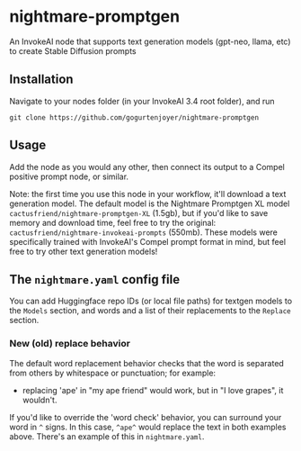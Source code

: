 # nightmare-promptgen
An InvokeAI node that supports text generation models (gpt-neo, llama, etc) to create Stable Diffusion prompts

## Installation
Navigate to your nodes folder (in your InvokeAI 3.4 root folder), and run
```
git clone https://github.com/gogurtenjoyer/nightmare-promptgen
```
## Usage
Add the node as you would any other, then connect its output to a Compel positive prompt node, or similar.

Note: the first time you use this node in your workflow, it'll download a text generation model.
The default model is the Nightmare Promptgen XL model `cactusfriend/nightmare-promptgen-XL` (1.5gb), but if you'd like to save memory and download time, feel free to try the original: `cactusfriend/nightmare-invokeai-prompts` (550mb). These models were specifically trained with InvokeAI's Compel prompt format in mind, but feel free to try other text generation models!

## The `nightmare.yaml` config file
You can add Huggingface repo IDs (or local file paths) for textgen models to the `Models` section, and words and a list of their replacements to the `Replace` section.

### New (old) replace behavior
The default word replacement behavior checks that the word is separated from others by whitespace or punctuation; for example:

- replacing 'ape' in "my ape friend" would work, but in "I love grapes", it wouldn't.

If you'd like to override the 'word check' behavior, you can surround your word in `^` signs. In this case, `^ape^` would replace the text in both examples above. There's an example of this in `nightmare.yaml`.
